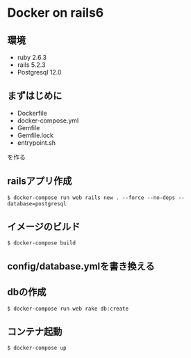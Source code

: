 # Docker on rails6

## 環境
* ruby 2.6.3
* rails 5.2.3
* Postgresql 12.0

## まずはじめに

* Dockerfile
* docker-compose.yml
* Gemfile
* Gemfile.lock
* entrypoint.sh

を作る

## railsアプリ作成

```$ docker-compose run web rails new . --force --no-deps --database=postgresql```

## イメージのビルド

```$ docker-compose build```


## config/database.ymlを書き換える

## dbの作成
```$ docker-compose run web rake db:create```

## コンテナ起動
```$ docker-compose up```